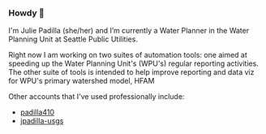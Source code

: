 ### Howdy 👋

I'm Julie Padilla (she/her) and I’m currently a Water Planner in the Water Planning Unit at Seattle Public Utilities. 

Right now I am working on two suites of automation tools: one aimed at speeding up the Water Planning Unit's (WPU's) regular reporting activities. The other suite of tools is intended to help improve reporting and data viz for WPU's primary watershed model, HFAM

Other accounts that I've used professionally include:
* [padilla410](https://github.com/padilla410)
* [jpadilla-usgs](https://github.com/jpadilla-usgs)

